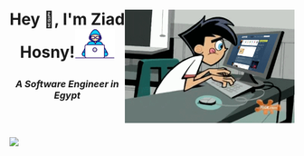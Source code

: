 <h1> <img alt="GIF" src="coder.gif" width=300px height=200px align="right">

<p align="center" >Hey 👋, I'm Ziad Hosny!<img src="Developer.gif" width=70px></h1>

<h3 align="center"><i>A Software Engineer in Egypt</i></h3></br></br>

<!--
# 💻 Tech Stack:

![Docker](https://img.shields.io/badge/docker-%230db7ed.svg?style=for-the-badge&logo=docker&logoColor=white)
-->
<!--
# 📊 GitHub Stats:

![](https://github-readme-stats.vercel.app/api?username=ZiadHosny&theme=tokyonight&hide_border=false&include_all_commits=false&count_private=false)<br/>

![](https://github-readme-streak-stats.herokuapp.com/?user=ZiadHosny&theme=tokyonight&hide_border=false)<br/>
-->

![](https://github-readme-stats.vercel.app/api/?username=ZiadHosny&theme=tokyonight&hide_border=false&include_all_commits=false&count_private=false&layout=compact)

<!--
## 🏆 GitHub Trophies

![](https://github-profile-trophy.vercel.app/?username=ZiadHosny&theme=tokyonight&no-frame=true&no-bg=false&margin-w=4)

---

[![](https://visitcount.itsvg.in/api?id=ZiadHosny&icon=0&color=0)](https://visitcount.itsvg.in)
-->
